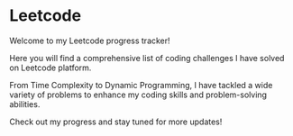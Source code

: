# Leetcode
Welcome to my Leetcode progress tracker!

Here you will find a comprehensive list of coding challenges I have solved on Leetcode platform.

From Time Complexity to Dynamic Programming, I have tackled a wide variety of problems to enhance my coding skills and problem-solving abilities.

Check out my progress and stay tuned for more updates!
